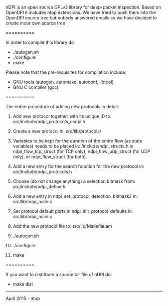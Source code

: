 nDPI is an open source GPLv3 library for deep-packet inspection. Based on OpenDPI it includes ntop extensions. We have tried to push them into the OpenDPI source tree but nobody answered emails so we have decided to create mour own source tree

==========

In order to compile this library do

- ./autogen.sh
- ./configure
- make

Please note that the pre-requisites for compilation include:
- GNU tools (autogen, automake, autoconf, libtool)
- GNU C compiler (gcc)

==========

The entire procedure of adding new protocols in detail:

1. Add new protocol together with its unique ID to:
src/include/ndpi_protocols_osdpi.h

2. Create a new protocol in:
src/lib/protocols/

3. Variables to be kept for the duration of the entire flow (as state variables) needs to be placed in:
/include/ndpi_structs.h
in ndpi_flow_tcp_struct (for TCP only), ndpi_flow_udp_struct (for UDP only), or ndpi_flow_struct (for both).

4. Add a new entry for the search function for the new protocol in:
src/include/ndpi_protocols.h

5. Choose (do not change anything) a selection bitmask from:
src/include/ndpi_define.h

6. Add a new entry in ndpi_set_protocol_detection_bitmask2 in:
src/lib/ndpi_main.c

7. Set protocol default ports in ndpi_init_protocol_defaults in:
src/lib/ndpi_main.c

8. Add the new protocol file to:
src/lib/Makefile.am

9.  ./autogen.sh
10. ./configure
11. make

==========

If you want to distribute a source tar file of nDPI do:

- make dist

--------------------------
April 2015 - ntop 